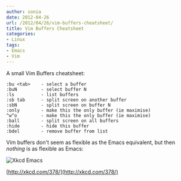 ```yaml
---
author: sonia
date: 2012-04-26
url: /2012/04/26/vim-buffers-cheatsheet/
title: Vim Buffers Cheatsheet
categories:
- Linux
tags:
- Emacs
- Vim
---
```


A small Vim Buffers cheatsheet:

<!--more-->

    :bu <tab>    - select a buffer
    :buN         - select buffer N
    :ls          - list buffers
    :sb tab      - split screen on another buffer
    :sbN         - split screen on buffer N
    :only        - make this the only buffer (ie maximise)
    ^w^o         - make this the only buffer (ie maximise)
    :ball        - split screen on all buffers
    :hide        - hide this buffer
    :bdel        - remove buffer from list


Vim buffers don't seem as flexible as the Emacs equivalent, but then _nothing_ is as flexible as Emacs:

![Xkcd Emacs](http://imgs.xkcd.com/comics/real_programmers.png)

[http://xkcd.com/378/](http://xkcd.com/378/)
